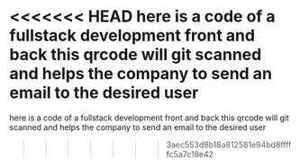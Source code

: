 <<<<<<< HEAD
here is a code of a fullstack development front and back
this qrcode will git scanned and helps the company to send an email to the desired user
=======
here is a code of a fullstack development front and back
this qrcode will git scanned and helps the company to send an email to the desired user
>>>>>>> 3aec553d8b18a812581e94bd8fffffc5a7c18e42
